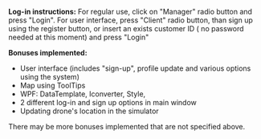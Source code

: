 
**Log-in instructions:**
For regular use, click on "Manager" radio button and press "Login".
For user interface, press "Client" radio button, than  sign up using the register button, or insert an exists customer ID ( no password needed at this moment) and press "Login"

**Bonuses implemented:**
- User interface (includes "sign-up", profile update and various options using the system)
- Map using ToolTips 
- WPF: DataTemplate, Iconverter, Style,
- 2 different log-in and sign up options in main window
- Updating drone's location in the simulator

There may be more bonuses implemented that are not specified above.